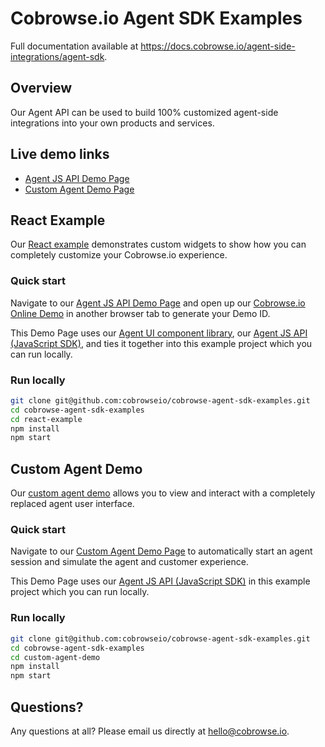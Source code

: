 # Cobrowse.io Agent SDK Examples

Full documentation available at https://docs.cobrowse.io/agent-side-integrations/agent-sdk. 

## Overview

Our Agent API can be used to build 100% customized agent-side integrations into your own products and services.

## Live demo links

- [Agent JS API Demo Page](https://cobrowseio.github.io/cobrowse-agent-sdk-examples/react-example/)
- [Custom Agent Demo Page](https://cobrowseio.github.io/cobrowse-agent-sdk-examples/custom-agent-demo/)

## React Example

Our [React example](https://cobrowseio.github.io/cobrowse-agent-sdk-examples/react-example/) demonstrates custom widgets to show how you can completely customize your Cobrowse.io experience.

### Quick start

Navigate to our [Agent JS API Demo Page](https://cobrowseio.github.io/cobrowse-agent-sdk-examples/react-example/) and open up our [Cobrowse.io Online Demo](https://cobrowse.io/demo) in another browser tab to generate your Demo ID. 

This Demo Page uses our [Agent UI component library](https://github.com/cobrowseio/cobrowse-agent-ui), our [Agent JS API (JavaScript SDK)](https://www.npmjs.com/package/cobrowse-agent-sdk), and ties it together into this example project which you can run locally. 

### Run locally
```sh
git clone git@github.com:cobrowseio/cobrowse-agent-sdk-examples.git
cd cobrowse-agent-sdk-examples
cd react-example
npm install
npm start
```

## Custom Agent Demo

Our [custom agent demo](https://cobrowseio.github.io/cobrowse-agent-sdk-examples/custom-agent-demo/) allows you to view and interact with a completely replaced agent user interface.

### Quick start

Navigate to our [Custom Agent Demo Page](https://cobrowseio.github.io/cobrowse-agent-sdk-examples/custom-agent-demo/) to automatically start an agent session and simulate the agent and customer experience.

This Demo Page uses our [Agent JS API (JavaScript SDK)](https://www.npmjs.com/package/cobrowse-agent-sdk) in this example project which you can run locally. 

### Run locally
```sh
git clone git@github.com:cobrowseio/cobrowse-agent-sdk-examples.git
cd cobrowse-agent-sdk-examples
cd custom-agent-demo
npm install
npm start
```

## Questions?
Any questions at all? Please email us directly at [hello@cobrowse.io](mailto:hello@cobrowse.io).
